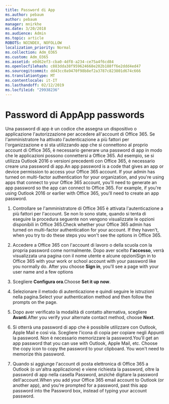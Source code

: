 ```yaml
---
title: Password di App
ms.author: pebaum
author: pebaum
manager: mnirkhe
ms.date: 3/20/2018
ms.audience: Admin
ms.topic: article
ROBOTS: NOINDEX, NOFOLLOW
localization_priority: Normal
ms.collection: Adm_O365
ms.custom: Adm_O365
ms.assetid: e0d62ef3-cba0-4df8-a234-ce75a4f6cd84
ms.openlocfilehash: c883dda38f959624668e202b188ff6e2ddd4ed47
ms.sourcegitcommit: dd43cc0a9470f98b8ef2a3787c823801d674c666
ms.translationtype: MT
ms.contentlocale: it-IT
ms.lasthandoff: 02/12/2019
ms.locfileid: "29938236"
---
```

# <a name="app-passwords"></a><span data-ttu-id="7c3f4-102">Password di App</span><span class="sxs-lookup"><span data-stu-id="7c3f4-102">App passwords</span></span>

<span data-ttu-id="7c3f4-p101">Una password di app è un codice che assegna un dispositivo o applicazione l'autorizzazione per accedere all'account di Office 365. Se l'amministratore ha attivato l'autenticazione a più fattori per l'organizzazione e si sta utilizzando app che si connettono al proprio account di Office 365, è necessario generare una password di app in modo che le applicazioni possono connettersi a Office 365. Ad esempio, se si utilizza Outlook 2016 o versioni precedenti con Office 365, è necessario creare una password di app.</span><span class="sxs-lookup"><span data-stu-id="7c3f4-p101">An app password is a code that gives an app or device permission to access your Office 365 account. If your admin has turned on multi-factor authentication for your organization, and you're using apps that connect to your Office 365 account, you'll need to generate an app password so the app can connect to Office 365. For example, if you're using Outlook 2016 or earlier with Office 365, you'll need to create an app password.</span></span>
  
1. <span data-ttu-id="7c3f4-p102">Controllare se l'amministratore di Office 365 è attivata l'autenticazione a più fattori per l'account. Se non lo sono state, quando si tenta di eseguire la procedura seguente non vengono visualizzate le opzioni disponibili in Office 365.</span><span class="sxs-lookup"><span data-stu-id="7c3f4-p102">Check whether your Office 365 admin has turned on multi-factor authentication for your account. If they haven't, when you try to do these steps you won't see the options in Office 365.</span></span>
    
2. <span data-ttu-id="7c3f4-p103">Accedere a Office 365 con l'account di lavoro o della scuola con la propria password come normalmente. Dopo aver scelto **l'accesso**, verrà visualizzata una pagina con il nome utente e alcune opzioni</span><span class="sxs-lookup"><span data-stu-id="7c3f4-p103">Sign in to Office 365 with your work or school account with your password like you normally do. After you choose **Sign in**, you'll see a page with your user name and a few options</span></span> 
    
3. <span data-ttu-id="7c3f4-110">Scegliere **Configura ora**.</span><span class="sxs-lookup"><span data-stu-id="7c3f4-110">Choose **Set it up now**.</span></span> 
    
4. <span data-ttu-id="7c3f4-111">Selezionare il metodo di autenticazione e quindi seguire le istruzioni nella pagina.</span><span class="sxs-lookup"><span data-stu-id="7c3f4-111">Select your authentication method and then follow the prompts on the page.</span></span>
    
5. <span data-ttu-id="7c3f4-112">Dopo aver verificato la modalità di contatto alternativa, scegliere **Avanti**.</span><span class="sxs-lookup"><span data-stu-id="7c3f4-112">After you verify your alternate contact method, choose **Next**.</span></span> 
    
6. <span data-ttu-id="7c3f4-p104">Si otterrà una password di app che è possibile utilizzare con Outlook, Apple Mail e così via. Scegliere l'icona di copia per copiare negli Appunti la password. Non è necessario memorizzare la password.</span><span class="sxs-lookup"><span data-stu-id="7c3f4-p104">You'll get an app password that you can use with Outlook, Apple Mail, etc. Choose the copy icon to copy the password to your clipboard. You won't need to memorize this password.</span></span> 
    
7. <span data-ttu-id="7c3f4-115">Quando si aggiunge l'account di posta elettronica di Office 365 a Outlook (o un'altra applicazione) e viene richiesta la password, oltre la password di app nella casella Password, anziché digitare la password dell'account.</span><span class="sxs-lookup"><span data-stu-id="7c3f4-115">When you add your Office 365 email account to Outlook (or another app), and you're prompted for a password, past this app password into the Password box, instead of typing your account password.</span></span> 
    

